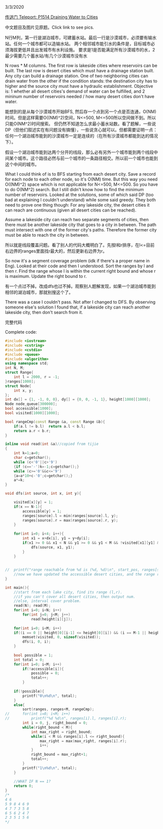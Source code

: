 3/3/2020

[传送门 Teleport: P1514 Draining Water to Cities](https://www.luogu.com.cn/problem/P1514)

中文题目及图片见原题。Click link to see pics.

N行M列，第一行是湖泊城市，可建蓄水站。最后一行是沙漠城市，必须要有输水站。任何一个城市都可以造输水站。
两个相邻城市能引水的条件是，目标城市必须海拔更低并且出发城市有水利设施。
要求是1是否能满足所有沙漠城市的水，2最少需要几个蓄水站/有几个沙漠城市没有水

N rows * M columns. The first row is lakeside cities where reservoirs can be built. The last row is desert cities which must have a drainage station built. Any city can build a drainage station.
One of two neighboring cities can drain water from the other if the condition stands: the destination city has to higher and the source city must have a hydraulic establishment.
Objective is: 1 whether all desert cities's demand of water can be fulfilled, and 2 mininum number of reservoirs needed / how many desert cities don't have water.

能想到的是从每个沙漠城市开始BFS, 然后存一个点到另一个点是否连通，O(NM)时间。但是这样需要O((NM)^2)空间，N<=500, M<=500所以空间做不到。所以只能O(NM^2)时间搜索。
但仍然不知道怎么求最小蓄水站数。看了题解，一些说DP（但他们叙述实在有问题没有搞懂），一些说贪心就可以。但都需要证明一点：任何一个湖泊城市能到的沙漠城市一定是连续的（在所有沙漠城市都能到达的情况下）。

假设一个湖泊城市能到达两个分开的线段，那么必有另外一个城市能到两个线段中间某个城市。这个路径必然与前一个城市的一条路径相交。所以前一个城市也能到这个中间的城市。

What I could think of is to BFS starting from each desert city. Save a record for each node to each other node, so it's O(NM) time. But this way you need O((NM)^2) space which is not applicable for N<=500, M<=500.
So you have to do O(NM^2) search. But I still didn't know how to find the minimum number of reservoirs. Looked at the solutions, some of which said DP (too bad at explaining I couldn't understand) while some said greedy.
They both need to prove one thing though: For any lakeside city, the desert cities it can reach are continuous (given all desert cities can be reached).

Assume a lakeside city can reach two separate segments of cities, then there must be another lakeside city that goes to a city in between. The path must intersect with one of the former city's paths. Therefore the former city must be able to reach the city in between.

所以就是线段覆盖问题。看了别人的代码大概明白了。先按l和r排序，在l<=目前右边界的ranges里面找r最大的，然后更新右边界为r。

So now it's a segment coverage problem (idk if there's a proper name in Eng). Looked at their code and then I understood. Sort the ranges by l and then r. 
Find the range whose l is within the current right bound and whose r is maximum. Update the right bound to r.

有一个点过不掉。改成dfs也过不掉。观察别人题解发现，如果一个湖泊城市能到相邻的湖泊城市，那就别搜这个了。

There was a case I couldn't pass. Not after I changed to DFS. By observing someone else's solution I found that, if a lakeside city can reach another lakeside city, then don't search from it.



完整代码

Complete code:

```C++
#include <iostream>
#include <cstring>
#include <cstdio>
#include <queue>
#include <algorithm>
using namespace std;
int N, M;
struct Range{
	int l = 2000, r = -1;
}ranges[1000];
struct Node{
	int x, y;
};
int dx[] = {1, -1, 0, 0}, dy[] = {0, 0, -1, 1}, height[1000][1000];
Node node_queue[300000];
bool accessible[1000];
bool visited[1000][1000];

bool rangeCmp(const Range &a, const Range &b){
	if(a.l != b.l)	return a.l < b.l;
	return a.r < b.r;
}

inline void read(int &a)//copied from tijie
{
    int k=1;a=0;
    char c=getchar();
    while (c<'0'||c>'9')
    {if (c=='-')k=-1;c=getchar();}
    while (c>='0'&&c<='9')
    {a=a*10+c-'0';c=getchar();}
    a*=k;
}

void dfs(int source, int x, int y){

	visited[x][y] = 1;
	if(x == N-1){
		accessible[y] = 1;
		ranges[source].l = min(ranges[source].l, y);
		ranges[source].r = max(ranges[source].r, y);
	}
	
	for(int i=0; i<4; i++){
		int x1 = x+dx[i], y1 = y+dy[i];
		if(x1 >= 0 && x1 < N && y1 >= 0 && y1 < M && !visited[x1][y1] && height[x1][y1] < height[x][y]){
			dfs(source, x1, y1);
		}
	}
	
	
//	printf("range reachable from %d is (%d, %d)\n", start_pos, ranges[start_pos].l, ranges[start_pos].r);
	//now we have updated the accessible desert cities, and the range reachable from the starting lake city.
}

int main(){
	//start from each lake city, find its range (l,r).
	//if you can't cover all desert cities, then output num.
	//else, interval cover problem.
	read(N); read(M);
	for(int i=0; i<N; i++)
		for(int j=0; j<M; j++)
			read(height[i][j]);
	
	for(int i=0; i<M; i++)
	if((i == 0 || height[0][i-1] <= height[0][i]) && (i == M-1 || height[0][i] >= height[0][i+1])){
		memset(visited, 0, sizeof(visited));
		dfs(i, 0, i);
	}
	
	bool possible = 1;
	int total = 0;
	for(int i=0; i<M; i++)
		if(!accessible[i]){
			possible = 0;
			total++;
		}
	
	if(!possible){
		printf("0\n%d\n", total);
	}
	else{
		sort(ranges, ranges+M, rangeCmp);
//		for(int i=0; i<M; i++)
//			printf("%d %d\n", ranges[i].l, ranges[i].r);
		int i = 0, j, right_bound = 0;
		while(right_bound < M){
			int max_right = right_bound;
			while(i < M && ranges[i].l <= right_bound){
				max_right = max(max_right, ranges[i].r);
				i++;
			}
			right_bound = max_right+1;
			total++;
		}
		printf("1\n%d\n", total);
	}
	
	//WHAT IF N == 1?
	return 0;
}
/*
4 6
5 9 8 4 6 9
4 7 7 3 5 8
6 5 6 2 4 7
2 3 5 1 5 6
*/ 
```
